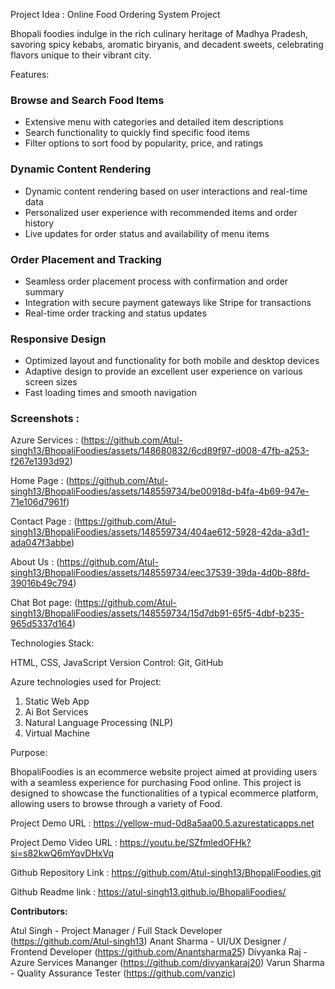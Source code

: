 Project Idea : Online Food Ordering System Project

Bhopali foodies indulge in the rich culinary heritage of Madhya Pradesh, savoring spicy kebabs, aromatic biryanis, and decadent sweets, celebrating flavors unique to their vibrant city.



Features:

### Browse and Search Food Items
- Extensive menu with categories and detailed item descriptions
- Search functionality to quickly find specific food items
- Filter options to sort food by popularity, price, and ratings

### Dynamic Content Rendering
- Dynamic content rendering based on user interactions and real-time data
- Personalized user experience with recommended items and order history
- Live updates for order status and availability of menu items

### Order Placement and Tracking
- Seamless order placement process with confirmation and order summary
- Integration with secure payment gateways like Stripe for transactions
- Real-time order tracking and status updates

### Responsive Design
- Optimized layout and functionality for both mobile and desktop devices
- Adaptive design to provide an excellent user experience on various screen sizes
- Fast loading times and smooth navigation


 ### Screenshots : 

 Azure Services : (https://github.com/Atul-singh13/BhopaliFoodies/assets/148680832/6cd89f97-d008-47fb-a253-f267e1393d92)

 Home Page : (https://github.com/Atul-singh13/BhopaliFoodies/assets/148559734/be00918d-b4fa-4b69-947e-71e106d7961f)
 
 Contact Page : (https://github.com/Atul-singh13/BhopaliFoodies/assets/148559734/404ae612-5928-42da-a3d1-ada047f3abbe)
 
 About Us : (https://github.com/Atul-singh13/BhopaliFoodies/assets/148559734/eec37539-39da-4d0b-88fd-39016b49c794)
 
 Chat Bot page: (https://github.com/Atul-singh13/BhopaliFoodies/assets/148559734/15d7db91-65f5-4dbf-b235-965d5337d164)
 

Technologies Stack:

HTML, CSS, JavaScript
Version Control: Git, GitHub


Azure technologies used for Project:
1. Static Web App
2. Ai Bot Services
3. Natural Language Processing (NLP)
4. Virtual Machine



Purpose:

BhopaliFoodies is an ecommerce website project aimed at providing users with a seamless experience for purchasing Food online. This project is designed to showcase the functionalities of a typical ecommerce platform, allowing users to browse through a variety of Food.



Project Demo URL : https://yellow-mud-0d8a5aa00.5.azurestaticapps.net

Project Demo Video URL : https://youtu.be/SZfmledOFHk?si=s82kwQ6mYqvDHxVq

Github Repository Link : https://github.com/Atul-singh13/BhopaliFoodies.git

Github Readme link : https://atul-singh13.github.io/BhopaliFoodies/


**Contributors:**

Atul Singh - Project Manager / Full Stack Developer (https://github.com/Atul-singh13)
Anant Sharma - UI/UX Designer / Frontend Developer (https://github.com/Anantsharma25)
Divyanka Raj  - Azure Services Mananger (https://github.com/divyankaraj20)
Varun Sharma - Quality Assurance Tester (https://github.com/vanzic)
